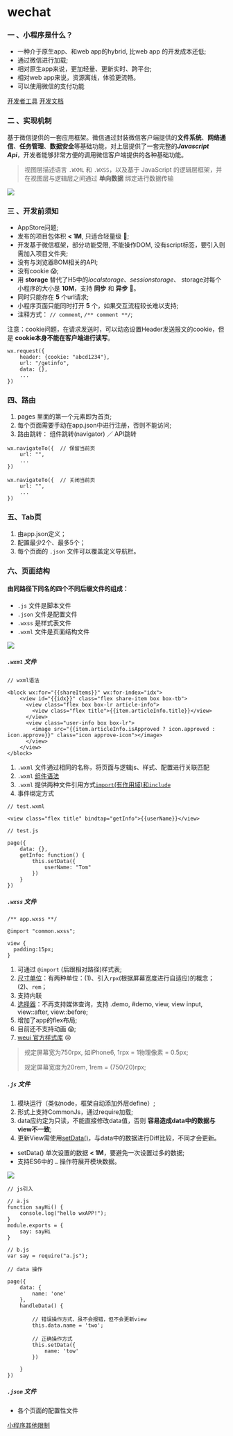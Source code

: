 # wechat
### 一 、小程序是什么？
- 一种介于原生app、和web app的hybrid, 比web app 的开发成本还低;
- 通过微信进行加载;
- 相对原生app来说，更加轻量、更新实时、跨平台;
- 相对web app来说，资源离线，体验更流畅。
- 可以使用微信的支付功能

[开发者工具](https://mp.weixin.qq.com/debug/wxadoc/dev/devtools/download.html?t=20161107)
[开发文档](https://mp.weixin.qq.com/debug/wxadoc/dev/?t=20161107)
### 二 、实现机制
基于微信提供的一套应用框架。微信通过封装微信客户端提供的**文件系统**、**网络通信**、**任务管理**、**数据安全**等基础功能，对上层提供了一套完整的***Javascript Api***，开发者能够非常方便的调用微信客户端提供的各种基础功能。
> 视图层描述语言 `.WXML` 和 `.WXSS`，以及基于 JavaScript 的逻辑层框架，并在视图层与逻辑层之间通过 **单向数据** 绑定进行数据传输

![](http://mmbiz.qpic.cn/mmbiz_png/tnZGrhTk4dfuSoEBa0bEh8RGsIW2ETpjqPvicUCXMgEEliaFVFn3Zp2cesJEsib6srQ7WmKI8futbzEicia5YQOTUNg/640?wx_fmt=png&tp=webp&wxfrom=5&wx_lazy=1)

### 三 、开发前须知
+ AppStore问题;
+ 发布的项目包体积 **< 1M**, 只适合轻量级 😤;
+ 开发基于微信框架，部分功能受限, 不能操作DOM, 没有script标签，要引入则需加入项目文件夹;
+ 没有与浏览器BOM相关的API;
+ 没有cookie 😱;
+ 用 **storage** 替代了H5中的*localstorage*、*sessionstorage*、 storage对每个小程序的大小是 **10M**，支持 **同步** 和 **异步** 🤔。
+ 同时只能存在 **5** 个url请求;
+ 小程序页面只能同时打开 **5** 个，如果交互流程较长难以支持;
+ 注释方式： `// comment`, `/** comment **/`;

注意：cookie问题，在请求发送时，可以动态设置Header发送报文的cookie，但是 **cookie本身不能在客户端进行读写**。

```
wx.request({
	header: {cookie: "abcd1234"},
	url: "/getinfo",
	data: {},
	...
})

```
### 四、路由
1. pages 里面的第一个元素即为首页;
2. 每个页面需要手动在app.json中进行注册，否则不能访问;
3. 路由跳转： 组件跳转(navigator) ／ API跳转

```
wx.navigateTo({  // 保留当前页
	url: "",
	...
}) 

wx.navigateTo({  // 关闭当前页
	url: "",
	...
})

```

### 五、Tab页

1. 由app.json定义；
2. 配置最少2个、最多5个；
3. 每个页面的 `.json` 文件可以覆盖定义导航栏。

### 六、页面结构
#### 由同路径下同名的四个不同后缀文件的组成：

+ `.js` 文件是脚本文件
+ `.json` 文件是配置文件
+ `.wxss` 是样式表文件
+ `.wxml` 文件是页面结构文件

![](http://mmbiz.qpic.cn/mmbiz_png/tnZGrhTk4dfuSoEBa0bEh8RGsIW2ETpjtic2d6sibDx40IJ4WzHV7Jb6KjCNmtr4NPe9nLPPEGV77n5IuGEzbfmA/640?wx_fmt=png&tp=webp&wxfrom=5&wx_lazy=1)

##### `.wxml` 文件
```
// wxml语法

<block wx:for="{{shareItems}}" wx:for-index="idx">
	<view id="{{idx}}" class="flex share-item box box-tb">
	  <view class="flex box box-lr article-info">
	    <view class="flex title">{{item.articleInfo.title}}</view>
	  </view>
	  <view class="user-info box box-lr">
	    <image src="{{item.articleInfo.isApproved ? icon.approved : icon.approve}}" class="icon approve-icon"></image>
	  </view>
	</view>
</block>

```
 
1. `.wxml` 文件通过相同的名称，将页面与逻辑js、样式、配置进行关联匹配
2. `.wxml` [组件语法](https://mp.weixin.qq.com/debug/wxadoc/dev/component/?t=20161107)
3. `.wxml` 提供两种文件引用方式[`import`(有作用域)和`include`](https://mp.weixin.qq.com/debug/wxadoc/dev/framework/view/wxml/import.html)
4. 事件绑定方式

```
// test.wxml

<view class="flex title" bindtap="getInfo">{{userName}}</view>

// test.js

page({
	data: {},
	getInfo: function() {
		this.setData({
			userName: "Tom"
		})
	}
})

```

##### `.wxss` 文件
```
/** app.wxss **/

@import "common.wxss";

view {
  padding:15px;
}

```
1. 可通过 `@import` (后跟相对路径)样式表;
2. [尺寸单位](https://mp.weixin.qq.com/debug/wxadoc/dev/framework/view/wxss.html?t=20161107)：有两种单位：(1)、引入`rpx`(根据屏幕宽度进行自适应)的概念； (2)、`rem`；
3. 支持内联
4. [选择器](https://mp.weixin.qq.com/debug/wxadoc/dev/framework/view/wxss.html?t=20161107)：不再支持媒体查询，支持 .demo, #demo, view, view input, view::after, view::before;
5. 增加了app的flex布局;
6. 目前还不支持动画 😱;
7. [weui 官方样式库](https://github.com/weui/weui-wxss) 😢

> 规定屏幕宽为750rpx, 如iPhone6, 1rpx = 1物理像素 = 0.5px;
> 
> 规定屏幕宽度为20rem, 1rem = (750/20)rpx;


##### `.js` 文件
1. 模块运行（类似node，框架自动添加外层define）;
2. 形式上支持CommonJs，通过require加载;
3. data应约定为只读，不能直接修改data值，否则 **容易造成data中的数据与view不一致**;
4. 更新View需使用[setData()]()，与data中的数据进行Diff比较，不同才会更新。

- setData() 单次设置的数据 **< 1M**，要避免一次设置过多的数据;
- 支持ES6中的 `…` 操作符展开模块数据。

![](http://mmbiz.qpic.cn/mmbiz_png/tnZGrhTk4dfuSoEBa0bEh8RGsIW2ETpjuftMrzdyau2PiciazwkiaJfWJhwowV0hu1B226MkSG5NJ6fG23bhUj1WA/640?wx_fmt=png&tp=webp&wxfrom=5&wx_lazy=1)

```
// js引入 

// a.js
function sayHi() {
	console.log("hello wxAPP!");
}
module.exports = {
	say: sayHi
}

// b.js
var say = require("a.js");

```


```
// data 操作 

page({
	data: {
		name: 'one'
	},
	handleData() {
	
		// 错误操作方式，虽不会报错，但不会更新view
		this.data.name = 'two';
		
		// 正确操作方式
		this.setData({
			name: 'tow'
		})
		
	}
})

```

##### `.json` 文件

- 各个页面的配置性文件

[小程序其他限制](https://github.com/iamxwk/Code-wiki/issues/18)